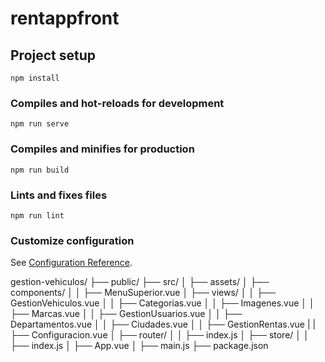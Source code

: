 # rentappfront

## Project setup
```
npm install
```

### Compiles and hot-reloads for development
```
npm run serve
```

### Compiles and minifies for production
```
npm run build
```

### Lints and fixes files
```
npm run lint
```

### Customize configuration
See [Configuration Reference](https://cli.vuejs.org/config/).

gestion-vehiculos/
├── public/
├── src/
│   ├── assets/
│   ├── components/
│   │   ├── MenuSuperior.vue
│   ├── views/
│   │   ├── GestionVehiculos.vue
│   │   ├── Categorias.vue
│   │   ├── Imagenes.vue
│   │   ├── Marcas.vue
│   │   ├── GestionUsuarios.vue
│   │   ├── Departamentos.vue
│   │   ├── Ciudades.vue
│   │   ├── GestionRentas.vue
|   |   ├── Configuracion.vue
│   ├── router/
│   │   ├── index.js
│   ├── store/
│   │   ├── index.js
│   ├── App.vue
│   ├── main.js
├── package.json
